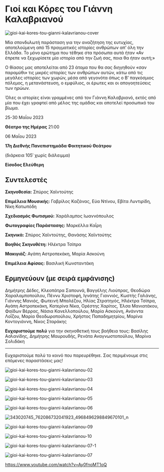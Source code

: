 # Γιοί και Κόρες του Γιάννη Καλαβριανού

![gioi-kai-kores-tou-gianni-kalavrianou-cover](https://github.com/theatrikiopa/theatrikiopa.eu/assets/16403754/cc46964d-45c0-4293-b3b6-09d766356ae6)

Μία σπονδυλωτή παράσταση για την αναζήτηση της ευτυχίας, αποτελούμενη από 15 πραγματικές ιστορίες ανθρώπων απ’ όλη την Ελλάδα. Το μόνο ερώτημα που τέθηκε στα πρόσωπα αυτά ήταν «Αν έπρεπε να ξεχωρίσετε μία ιστορία από την ζωή σας, ποια θα ήταν αυτή;»

Ο θίασος μας αποτελείται από 23 άτομα που θα σας διηγηθούν «σαν παραμύθι» τις μικρές ιστορίες των ανθρώπων αυτών, κάτω από τις μεγάλες ιστορίες των χωρών, μέσα από γεγονότα όπως ο Β’ παγκόσμιος πόλεμος, η μετανάστευση, ο εμφύλιος, οι έρωτες και οι απογοητεύσεις των ηρώων.

Όλες οι ιστορίες είναι γραμμένες από τον Γιάννη Καλαβριανό, εκτός από μία που έχει γραφτεί από μέλος της ομάδας και αποτελεί προσωπικό του βίωμα.

25-30 Μαΐου 2023

**Θέατρο της Ημέρας** 21:00

06 Μαΐου 2023

**17η Διεθνής Πανεπιστημιάδα Φοιτητικού Θεάτρου**

(διάρκεια 105′ χωρίς διάλειμμα)

**Είσοδος Ελεύθερη**

## Συντελεστές
**Σκηνοθεσία:** Σπύρος Χαϊντούτης

**Επιμέλεια Μουσικής:** Γαβρίλος Καζάνας, Εύα Ντίνου, Εβίτα Λυντιρίδη, Νίκη Κατωπόδη

**Σχεδιασμός Φωτισμού:** Χαράλαμπος Ιωαννόπουλος

**Φωτογραφίες Παράστασης:** Μαρκέλλα Καΐρη

**Σκηνικά:** Σπύρος Χαϊντούτης, Θανάσης Χαϊντούτης

**Βοηθός Σκηνοθέτη:** Ηλέκτρα Τσίπρα

**Μακιγιάζ:** Αγάπη Αστροπεκάκη, Μαρία Ασκούνη

**Επιμέλεια Αφίσας:** Βασιλική Κωνσταντάκη

## Ερμηνεύουν (με σειρά εμφάνισης)
Δημήτρης Δέδες, Κλεοπάτρα Σαπουνά, Βαγγέλης Λιούπρας, Θεοδώρα Χαραλαμποπούλου, Πέννυ Χριστοφή, Ιγνάτης Γιαννιός, Κωστής Γαλάνης, Γιάννης Μανιός, Φωτεινή Μπαλέζου, Ηλίας Στρατηγός, Ηλέκτρα Τσίπρα, Αγάπη Αστροπεκάκη, Κατερίνα Νίκα, Ορέστης Χαρίτος, Έλσα Μανιατάκου, Φαίδων Βέρρας, Νάσια Κανελλοπούλου, Μαρία Ασκούνη, Ανάνντα Λοΐζου, Μαρία Θεοδωροπούλου, Χρήστος Παπαδημητρίου, Μαρίνα Κοντογιάννη, Νίκος Σταράκης

**Ευχαριστούμε πολύ** για την σκηνοθετική τους βοήθεια τους: Βασίλης Ασλανίδης, Δημήτρης Μαυρουδής, Ρενάτα Αναγνωστοπούλου, Μαρίνα Σολιδάκη

***

Ευχαριστούμε πολύ το κοινό που παρευρέθηκε.
Σας περιμένουμε στις επόμενες παραστάσεις μας!

![gioi-kai-kores-tou-gianni-kalavrianou-02](https://github.com/theatrikiopa/theatrikiopa.eu/assets/16403754/fc1db3ed-e962-4834-b321-93a0cfa570b8)

![gioi-kai-kores-tou-gianni-kalavrianou-03](https://github.com/theatrikiopa/theatrikiopa.eu/assets/16403754/4a505138-9119-43e9-b6be-14f424e8d09a)

![gioi-kai-kores-tou-gianni-kalavrianou-04](https://github.com/theatrikiopa/theatrikiopa.eu/assets/16403754/273bb101-a363-4e6a-9288-e59ad333bfd6)

![gioi-kai-kores-tou-gianni-kalavrianou-05](https://github.com/theatrikiopa/theatrikiopa.eu/assets/16403754/870024fe-13c6-4f8b-9ffb-88804bee7645)

![gioi-kai-kores-tou-gianni-kalavrianou-06](https://github.com/theatrikiopa/theatrikiopa.eu/assets/16403754/7bc10630-e4bb-4f92-8726-383fff01a91a)

![343020745_762086732041923_4968496298849670101_n](https://github.com/theatrikiopa/theatrikiopa.eu/assets/16403754/354bb518-b43e-4c0a-aea0-9a0d5879d37f)

![gioi-kai-kores-tou-gianni-kalavrianou-09](https://github.com/theatrikiopa/theatrikiopa.eu/assets/16403754/5e119581-b2de-4141-9b83-3ef272342405)

![gioi-kai-kores-tou-gianni-kalavrianou-10](https://github.com/theatrikiopa/theatrikiopa.eu/assets/16403754/b7fb9513-dbce-419c-aa12-1fe28f5123ba)

![gioi-kai-kores-tou-gianni-kalavrianou-07-1](https://github.com/theatrikiopa/theatrikiopa.eu/assets/16403754/a01ee188-d248-41fe-ba7e-6a01bb0c996e)

![gioi-kai-kores-tou-gianni-kalavrianou-07](https://github.com/theatrikiopa/theatrikiopa.eu/assets/16403754/e249035a-cd2b-407e-9e14-76c2ffc1889f)

https://www.youtube.com/watch?v=Ay0fnoMT1oQ
